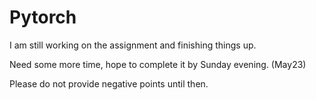 # Pytorch

I am still working on the assignment and finishing things up.

Need some more time, hope to complete it by Sunday evening. (May23)

Please do not provide negative points until then.
